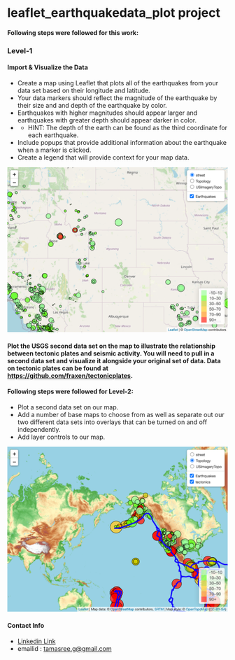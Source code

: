 # leaflet_earthquakedata_plot project
#### Following steps were followed for this work:

### Level-1
#### Import & Visualize the Data
* Create a map using Leaflet that plots all of the earthquakes from your data set based on their longitude and latitude.
* Your data markers should reflect the magnitude of the earthquake by their size and and depth of the earthquake by color. 
* Earthquakes with higher magnitudes should appear larger and earthquakes with greater depth should appear darker in color.
* * HINT: The depth of the earth can be found as the third coordinate for each earthquake.
* Include popups that provide additional information about the earthquake when a marker is clicked.
* Create a legend that will provide context for your map data.

![Leaflet-step-1](Images/Leaflet-step-1.png)

#### Plot the USGS second data set on the map to illustrate the relationship between tectonic plates and seismic activity. You will need to pull in a second data set and visualize it alongside your original set of data. Data on tectonic plates can be found at https://github.com/fraxen/tectonicplates.

#### Following steps were followed for Level-2:
* Plot a second data set on our map.
* Add a number of base maps to choose from as well as separate out our two different data sets into overlays that can be turned on and off independently.
* Add layer controls to our map.

![Leaflet-step-2](Images/Leaflet-step-2.png)

#### Contact Info
* [Linkedin Link](https://www.linkedin.com/in/tamasree-sinha/)
* emailid : tamasree.g@gmail.com
